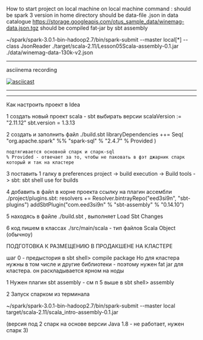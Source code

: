 How to start project on local machine 
on local machine command :
should be spark 3 version in home directory
should be data-file .json in data catalogue https://storage.googleapis.com/otus_sample_data/winemag-data.json.tgz
should be compiled fat-jar by sbt assembly

~/spark/spark-3.0.1-bin-hadoop2.7/bin/spark-submit --master local[*] --class JsonReader   ./target/scala-2.11/Lesson05Scala-assembly-0.1.jar ./data/winemag-data-130k-v2.json


-----

asciinema recording

[![asciicast](https://asciinema.org/a/EoKBSfVkFOTU1VPiqrRE8sWLG.svg)](https://asciinema.org/a/EoKBSfVkFOTU1VPiqrRE8sWLG)

----


-----

Как настроить проект в Idea

1 создать новый проект 
scala - sbt
выбирать версии
	scalaVersion := "2.11.12"
	sbt.version = 1.3.13

2 создать и заполнить файл
./build.sbt
 	libraryDependencies ++= Seq(
		  "org.apache.spark" %% "spark-sql" % "2.4.7" % Provided
	)

	подтягивается основной спарк и спарк-sql
	% Provided - отвечает за то, чтобы не паковать в фэт джарник спарк который и так на кластере


3 поставить 1 галку
в preferences project ->  build execution -> Build tools -> sbt: sbt shell use for  builds


4 добавить в файл в корне проекта ссылку на плагин ассембли
./project/plugins.sbt:
	resolvers += Resolver.bintrayRepo("eed3si9n", "sbt-plugins")
	addSbtPlugin("com.eed3si9n" % "sbt-assembly" % "0.14.10")


5 находясь в файле ./build.sbt , выполняет Load Sbt Changes


6 код пишем в классах ./src/main/scala  - тип файлов Scala Object (обычноу)




ПОДГОТОВКА К РАЗМЕЩЕНИЮ В ПРОДАКШЕНЕ НА КЛАСТЕРЕ

шаг 0 - предыстория в sbt shell> 
	compile
	package
Но для кластера нужны в том числе и другие библиотеки - поэтому нужен fat jar для кластера. он раскладывается ярном на ноды

1 
Нужен плагин sbt assembly - см п 5 выше
в sbt shell> 
	assembly

2
Запуск  спарком из терминала

~/spark/spark-3.0.1-bin-hadoop2.7/bin/spark-submit --master local target/scala-2.11/scala_intro-assembly-0.1.jar

(версия под 2 спарк на основе версии Java 1.8 - не работает, нужен спарк 3)

